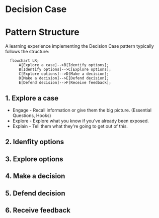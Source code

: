 # Decision Case

# Pattern Structure
A learning experience implementing the Decision Case pattern typically follows the structure:

```mermaid
  flowchart LR;
      A[Explore a case]-->B[Identify options];
      B[Identify options]-->C[Explore options];
      C[Explore options]-->D[Make a decision];
      D[Make a decision]-->E[Defend decision];
      E[Defend decision]-->F[Receive feedback];
```
## 1. Explore a case
 - Engage - Recall information or give them the big picture. (Essential Questions, Hooks)
 - Explore - Explore what you know if you've already been exposed. 
 - Explain - Tell them what they're going to get out of this.

## 2. Idenfity options
## 3. Explore options
## 4. Make a decision
## 5. Defend decision
## 6. Receive feedback
